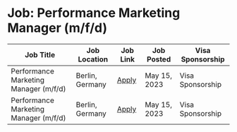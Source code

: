 # Job: Performance Marketing Manager (m/f/d)

| Job Title | Job Location | Job Link | Job Posted | Visa Sponsorship |
| --- | --- | --- | --- | --- |
| Performance Marketing Manager (m/f/d) | Berlin, Germany | [Apply](https://micropsi-industries.jobs.personio.de/job/1062370?display=en) | May 15, 2023 | Visa Sponsorship |
| Performance Marketing Manager (m/f/d) | Berlin, Germany | [Apply](https://micropsi-industries.jobs.personio.de/job/1062370?display=en) | May 15, 2023 | Visa Sponsorship |
